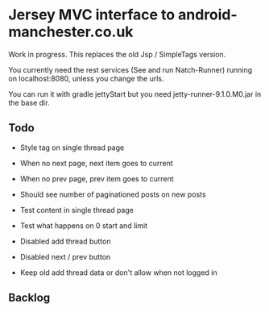 Jersey MVC interface to android-manchester.co.uk
================================================
 
Work in progress. This replaces the old Jsp / SimpleTags version.

You currently need the rest services (See and run Natch-Runner) running on localhost:8080, unless you change the urls.

You can run it with gradle jettyStart but you need jetty-runner-9.1.0.M0.jar in the base dir.

Todo
-----
* Style tag on single thread page
* When no next page, next item goes to current
* When no prev page, prev item goes to current
* Should see number of paginationed posts on new posts

* Test content in single thread page
* Test what happens on 0 start and limit
* Disabled add thread button
* Disabled next / prev button
* Keep old add thread data or don't allow when not logged in

Backlog
-------
